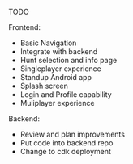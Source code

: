TODO

Frontend:
- Basic Navigation
- Integrate with backend
- Hunt selection and info page
- Singleplayer experience
- Standup Android app
- Splash screen
- Login and Profile capability
- Muliplayer experience

Backend:
- Review and plan improvements
- Put code into backend repo
- Change to cdk deployment

